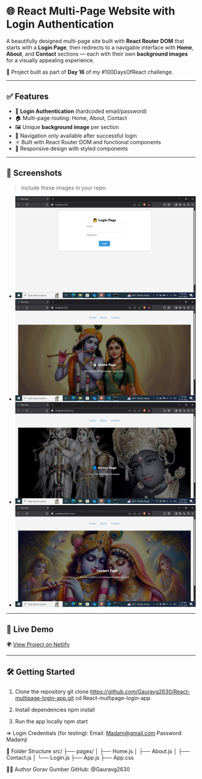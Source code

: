 # 🌐 React Multi-Page Website with Login Authentication

A beautifully designed multi-page site built with **React Router DOM** that starts with a **Login Page**, then redirects to a navigable interface with **Home**, **About**, and **Contact** sections — each with their own **background images** for a visually appealing experience.

🎯 Project built as part of **Day 16** of my #100DaysOfReact challenge.

---

## ✅ Features

- 🔐 **Login Authentication** (hardcoded email/password)
- 🏠 Multi-page routing: Home, About, Contact
- 🖼️ Unique **background image** per section
- 🚀 Navigation only available after successful login
- ⚛️ Built with React Router DOM and functional components
- 🎨 Responsive design with styled components

---

## 📸 Screenshots

> Include these images in your repo:
- ![Weather App Screenshot](./Screenshot%20(466).png) 
- ![Weather App Screenshot](./Screenshot%20(467).png) 
- ![Weather App Screenshot](./Screenshot%20(468).png) 
- ![Weather App Screenshot](./Screenshot%20(469).png) 


---

## 🔗 Live Demo

🌍 [View Project on Netlify](https://gaurav-routing-pages-app.netlify.app/)

---

## 🛠️ Getting Started

###
1. Clone the repository
git clone https://github.com/Gauravg2630/React-multipage-login-app.git
cd React-multipage-login-app

2. Install dependencies
npm install

3. Run the app locally
npm start

=> Login Credentials (for testing):
       Email: Madam@gmail.com
       Password: Madamji

📁 Folder Structure
src/
├── pages/
│   ├── Home.js
│   ├── About.js
│   ├── Contact.js
│   └── Login.js
├── App.js
├── App.css

👨‍💻 Author
Gorav Gumber
GitHub: @Gauravg2630

